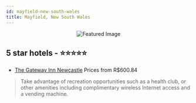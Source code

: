 ```yaml
---
id: mayfield-new-south-wales
title: Mayfield, New South Wales
---
```


<center><img src="https://i.travelapi.com/hotels/7000000/6020000/6019900/6019862/5eb2fd21_z.jpg" alt="Featured Image" /></center>


##  5 star hotels - ⭐️⭐️⭐️⭐️⭐️

-    [The Gateway Inn Newcastle](https://us.hurb.com/hotels/mayfield/the-gateway-inn-newcastle-JNP-JP560200?cmp=18055) Prices from R$600.84
   > Take advantage of recreation opportunities such as a health club, or other amenities including complimentary wireless Internet access and a vending machine.
